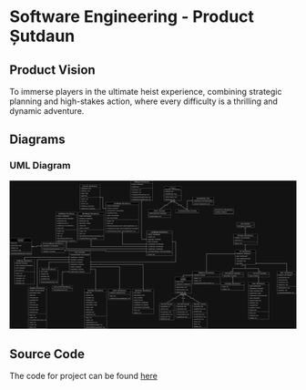 # Software Engineering - Product Șutdaun

## Product Vision
To immerse players in the ultimate heist experience, combining strategic planning and high-stakes action, where every difficulty is a thrilling and dynamic adventure.

## Diagrams
### UML Diagram
![UML Diagram](./Diagrams/UMLDiagram.jpg)

## Source Code
The code for project can be found [here](https://github.com/TaviF24/Game)
